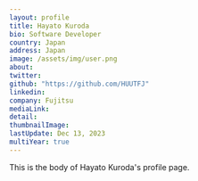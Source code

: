 ```yaml
---
layout: profile
title: Hayato Kuroda
bio: Software Developer
country: Japan
address: Japan
image: /assets/img/user.png
about: 
twitter:
github: "https://github.com/HUUTFJ"
linkedin:
company: Fujitsu
mediaLink:
detail: 
thumbnailImage:
lastUpdate: Dec 13, 2023
multiYear: true
---
```


This is the body of Hayato Kuroda's profile page.
